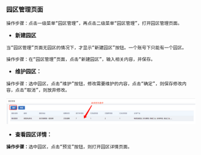 ### 园区管理页面

`操作步骤：点击一级菜单“园区管理”，再点击二级菜单“园区管理”，打开园区管理页面。`

* **新建园区**

`当“园区管理”页面无园区的情况下，才显示“新建园区”按钮。一个账号下只能有一个园区。`

`操作步骤：在“园区管理”页面，点击“新建园区”，输入相关内容，并保存。`

* **维护园区：**

`操作步骤：选中园区，点击“维护”按钮，修改需要维护的内容，点击“确定”，则保存修改内容，点击“取消”，则放弃修改。`

![](/assets/yqwh.png)

* **查看园区详情：**

**`操作步骤：`**`选中园区，点击“预览”按钮，则打开园区详情页面。`



